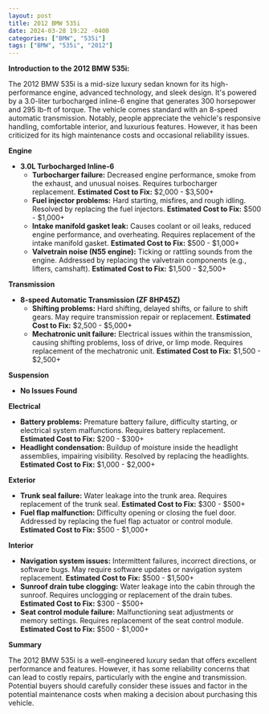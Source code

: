 ```yaml
---
layout: post
title: 2012 BMW 535i
date: 2024-03-28 19:22 -0400
categories: ["BMW", "535i"]
tags: ["BMW", "535i", "2012"]
---
```

**Introduction to the 2012 BMW 535i:**

The 2012 BMW 535i is a mid-size luxury sedan known for its high-performance engine, advanced technology, and sleek design. It's powered by a 3.0-liter turbocharged inline-6 engine that generates 300 horsepower and 295 lb-ft of torque. The vehicle comes standard with an 8-speed automatic transmission. Notably, people appreciate the vehicle's responsive handling, comfortable interior, and luxurious features. However, it has been criticized for its high maintenance costs and occasional reliability issues.

**Engine**

* **3.0L Turbocharged Inline-6**
    * **Turbocharger failure:** Decreased engine performance, smoke from the exhaust, and unusual noises. Requires turbocharger replacement. **Estimated Cost to Fix:** $2,000 - $3,500+
    * **Fuel injector problems:** Hard starting, misfires, and rough idling. Resolved by replacing the fuel injectors. **Estimated Cost to Fix:** $500 - $1,000+
    * **Intake manifold gasket leak:** Causes coolant or oil leaks, reduced engine performance, and overheating. Requires replacement of the intake manifold gasket. **Estimated Cost to Fix:** $500 - $1,000+
    * **Valvetrain noise (N55 engine):** Ticking or rattling sounds from the engine. Addressed by replacing the valvetrain components (e.g., lifters, camshaft). **Estimated Cost to Fix:** $1,500 - $2,500+

**Transmission**

* **8-speed Automatic Transmission (ZF 8HP45Z)**
    * **Shifting problems:** Hard shifting, delayed shifts, or failure to shift gears. May require transmission repair or replacement. **Estimated Cost to Fix:** $2,500 - $5,000+
    * **Mechatronic unit failure:** Electrical issues within the transmission, causing shifting problems, loss of drive, or limp mode. Requires replacement of the mechatronic unit. **Estimated Cost to Fix:** $1,500 - $2,500+

**Suspension**

* **No Issues Found**

**Electrical**

* **Battery problems:** Premature battery failure, difficulty starting, or electrical system malfunctions. Requires battery replacement. **Estimated Cost to Fix:** $200 - $300+
* **Headlight condensation:** Buildup of moisture inside the headlight assemblies, impairing visibility. Resolved by replacing the headlights. **Estimated Cost to Fix:** $1,000 - $2,000+

**Exterior**

* **Trunk seal failure:** Water leakage into the trunk area. Requires replacement of the trunk seal. **Estimated Cost to Fix:** $300 - $500+
* **Fuel flap malfunction:** Difficulty opening or closing the fuel door. Addressed by replacing the fuel flap actuator or control module. **Estimated Cost to Fix:** $500 - $1,000+

**Interior**

* **Navigation system issues:** Intermittent failures, incorrect directions, or software bugs. May require software updates or navigation system replacement. **Estimated Cost to Fix:** $500 - $1,500+
* **Sunroof drain tube clogging:** Water leakage into the cabin through the sunroof. Requires unclogging or replacement of the drain tubes. **Estimated Cost to Fix:** $300 - $500+
* **Seat control module failure:** Malfunctioning seat adjustments or memory settings. Requires replacement of the seat control module. **Estimated Cost to Fix:** $500 - $1,000+

**Summary**

The 2012 BMW 535i is a well-engineered luxury sedan that offers excellent performance and features. However, it has some reliability concerns that can lead to costly repairs, particularly with the engine and transmission. Potential buyers should carefully consider these issues and factor in the potential maintenance costs when making a decision about purchasing this vehicle.
